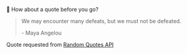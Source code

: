 📣 How about a quote before you go?

> We may encounter many defeats, but we must not be defeated.
>
> <p>- Maya Angelou</p>

Quote requested from [Random Quotes API](https://github.com/lukePeavey/quotable)
